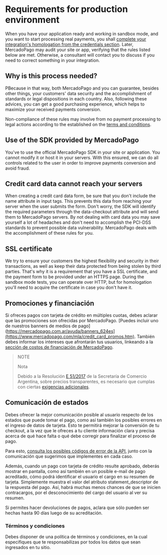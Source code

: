 # Requirements for production environment

When you have your application ready and working in sandbox mode, and you want to start processing real payments, you shall [complete your integration's homologation from the credentials section]([FAKER][CREDENTIALS][URL]). Later, MercadoPago may audit your site or app, verifying that the rules listed below are met. Otherwise, a consultant will contact you to discuss if you need to correct something in your integration.

## Why is this process needed?

PBecause in that way, both MercadoPago and you can guarantee, besides other things, your customers' data security and the accomplishment of standards or legal dispositions in each country. Also, following these advices, you can get a good purchasing experience, which helps to maximize your received payments conversion.

Non-compliance of these rules may involve from no payment processing to legal actions according to the established on the [terms and conditions](https://www.mercadopago.com.ar/ayuda/terminos-y-condiciones_299).

## Use of the SDK provided by MercadoPago

You've to use the official MercadoPago SDK in your site or application. You cannot modify it or host it in your servers. With this ensured, we can do all controls related to the user in order to improve payments conversion and avoid fraud.

## Credit card data cannot reach your servers

When creating a credit card data form, be sure that you don't include the name attribute in input tags. This prevents this data from reaching your server when the user submits the form. Don't worry, the SDK will identify the required parameters through the data-checkout attribute and will send them to MercadoPago servers.
By not dealing with card data you may save yourself a lot of headaches and don't need to accomplish the PCI-DSS standards to prevent possible data vulnerability. MercadoPago deals with the accomplishment of these rules for you.

## SSL certificate

We try to ensure your customers the highest flexibility and security in their transactions, as well as keep their data protected from being stolen by third parties. That's why it is a requirement that you have a SSL certificate, and the payment form to be provided under an HTTPS page.
During the sandbox mode tests, you can operate over HTTP, but for homologation you'll need to acquire the certificate in case you don't have it.

## Promociones y financiación

Si ofreces pagos con tarjeta de crédito en múltiples cuotas, debes aclarar que las promociones son ofrecidas por MercadoPago. [Puedes incluir uno de nuestros banners de medios de pago](https://mercadopago.com.ar/ayuda/banners_624es](https://www.mercadopago.com/mla/credit_card_promos.htm).
También debes informar los intereses que afrontarán tus usuarios, linkeando a la [sección de costos de financiación de MercadoPago](https://www.mercadopago.com.ar/ayuda/costos-financiacion_621).

> NOTE
>
> Nota
>
> Debido a la Resolución [E 51/2017](https://www.boletinoficial.gob.ar/#!DetalleNormaBusquedaRapida/158269/20170125/resolucion%2051) de la Secretaría de Comercio Argentina, sobre precios transparentes, es necesario que cumplas con ciertas [exigencias adicionales](https://www.mercadopago.com.ar/developers/es/related/resolucion-e-512017/).

## Comunicación de estados

Debes ofrecer la mejor comunicación posible al usuario respecto de los estados que puede tomar el pago, como así también los posibles errores en el ingreso de datos de tarjeta. Esto te permitirá mejorar la conversión de tu checkout, a la vez que le ofreces a tu cliente información clara y precisa acerca de qué hace falta o qué debe corregir para finalizar el proceso de pago.

Para esto, [consulta los posibles códigos de error de la API](https://www.mercadopago.com.ar/developers/es/guides/payments/api/handling-responses/), junto con la comunicación que sugerimos que implementes en cada caso.

Además, cuando un pago con tarjeta de crédito resulte aprobado, deberás mostrar en pantalla, como así también en un posible e-mail de pago acreditado, cómo podrá identificar el usuario el cargo en su resumen de tarjeta. Simplemente muestra el valor del atributo statement_descriptor de la respuesta del pago. Así, habrá muchas menos chances de que se inicien contracargos, por el desconocimiento del cargo del usuario al ver su resumen.

Si permites hacer devoluciones de pagos, aclara que sólo pueden ser hechas hasta 90 días luego de su acreditación.

### Términos y condiciones

Debes disponer de una política de términos y condiciones, en la cual especifiques que te responsabilizas por todos los datos que sean ingresados en tu sitio.
